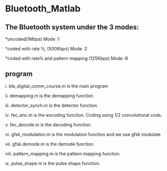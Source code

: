 # Bluetooth_Matlab

## The Bluetooth system under the 3 modes:

*uncoded(1Mbps) Mode :1

*coded with rate ½, (500Kbps) Mode :2

*coded with rate½ and pattern mapping (125Kbps) Mode :8


## program
i. ble_digital_comm_course.m is the main program

ii. demapping.m is the demapping function

iii. detector_synch.m is the detector function

iv. fec_enc.m is the encoding function. Coding using 1/2 convolutional code.

v. fec_decode.m is the decoding function.

vi. gfsk_modulation.m is the modulation function and we use gfsk modulate

vii. gfsk.demode.m is the demode function.

viii. pattern_mapping.m is the pattern mapping function.

ix. pulse_shape.m is the pulse shape function.

